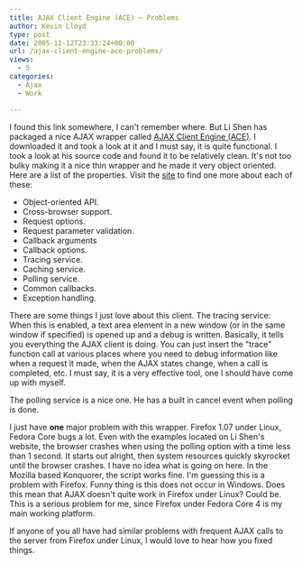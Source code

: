 ```yaml
---
title: AJAX Client Engine (ACE) – Problems
author: Kevin Lloyd
type: post
date: 2005-12-12T23:33:24+00:00
url: /ajax-client-engine-ace-problems/
views:
  - 5
categories:
  - Ajax
  - Work

---
```

I found this link somewhere, I can't remember where. But Li Shen has packaged a nice AJAX wrapper called [AJAX Client Engine (ACE)][1]. I downloaded it and took a look at it and I must say, it is quite functional. I took a look at his source code and found it to be relatively clean. It's not too bulky making it a nice thin wrapper and he made it very object oriented. Here are a list of the properties. Visit the [site][2] to find one more about each of these:

  * Object-oriented API.
  * Cross-browser support.
  * Request options.
  * Request parameter validation.
  * Callback arguments
  * Callback options.
  * Tracing service.
  * Caching service.
  * Polling service.
  * Common callbacks.
  * Exception handling.

There are some things I just love about this client. The tracing service: When this is enabled, a text area element in a new window (or in the same window if specified) is opened up and a debug is written. Basically, it tells you everything the AJAX client is doing. You can just insert the "trace" function call at various places where you need to debug information like when a request it made, when the AJAX states change, when a call is completed, etc. I must say, it is a very effective tool, one I should have come up with myself.

The polling service is a nice one. He has a built in cancel event when polling is done.

I just have **one** major problem with this wrapper. Firefox 1.07 under Linux, Fedora Core bugs a lot. Even with the examples located on Li Shen's website, the browser crashes when using the polling option with a time less than 1 second. It starts out alright, then system resources quickly skyrocket until the browser crashes. I have no idea what is going on here. In the Mozilla based Konquorer, the script works fine. I'm guessing this is a problem with Firefox. Funny thing is this does not occur in Windows. Does this mean that AJAX doesn't quite work in Firefox under Linux? Could be. This is a serious problem for me, since Firefox under Fedora Core 4 is my main working platform.

If anyone of you all have had similar problems with frequent AJAX calls to the server from Firefox under Linux, I would love to hear how you fixed things.

 [1]: http://www.lishen.name/
 [2]: http://www.lishen.name